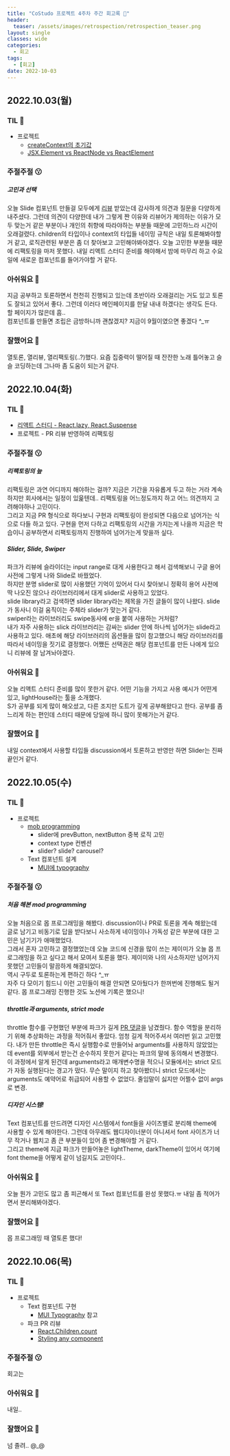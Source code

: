 ```yaml
---
title: "CoStudo 프로젝트 4주차 주간 회고록 🙂"
header:
  teaser: /assets/images/retrospection/retrospection_teaser.png
layout: single
classes: wide
categories:
  - 회고
tags:
  - [회고]
date: 2022-10-03
---
```


## 2022.10.03(월)

### TIL 🧐

- 프로젝트
  - [createContext의 초기값](https://goongoguma.github.io/2021/06/05/How-to-use-React-Context-effectively/)
  - [JSX.Element vs ReactNode vs ReactElement](https://stackoverflow.com/questions/58123398/when-to-use-jsx-element-vs-reactnode-vs-reactelement)

### 주절주절 😗

##### 고민과 선택

오늘 Slide 컴포넌트 만들걸 모두에게 [리뷰](https://github.com/Co-Studo/Co-Studo-front/pull/32) 받았는데 감사하게 의견과 질문을 다양하게 내주셨다. 그런데 의견이 다양한데 내가 그렇게 짠 이유와 리뷰어가 제의하는 이유가 모두 맞는거 같은 부분이나 개인의 취향에 따라야하는 부분들 때문에 고민하느라 시간이 오래걸렸다. children의 타입이나 context의 타입들 네이밍 규칙은 내일 토론해봐야할거 같고, 로직관련된 부분은 좀 더 찾아보고 고민해야봐야겠다. 오늘 고민한 부분들 때문에 리팩토링을 마저 못했다. 내일 리액트 스터디 준비를 해야해서 밤에 마무리 하고 수요일에 새로운 컴포넌트를 들어가야할 거 같다.

### 아쉬워요 🙁

지금 공부하고 토론하면서 천천히 진행되고 있는데 초반이라 오래걸리는 거도 있고 토론도 잘되고 있어서 좋다. 그런데 이러다 메인페이지를 한달 내내 하겠다는 생각도 든다. 할 페이지가 많은데 흠..  
컴포넌트를 만들면 조립은 금방하니까 괜찮겠지? 지금이 9월이였으면 좋겠다 ^\_ㅠ

### 잘했어요 🙂

열토론, 열리뷰, 열리팩토링(..?)했다. 요즘 집중력이 떨어질 때 잔잔한 노래 틀어놓고 슬슬 코딩하는데 그나마 좀 도움이 되는거 같다.

## 2022.10.04(화)

### TIL 🧐

- [리액트 스터디 - React.lazy, React.Suspense](https://donyy.notion.site/React-lazy-React-Suspense-8c2972f16bb94dd0ab7441db0cbf1ac3)
- 프로젝트 - PR 리뷰 반영하여 리팩토링

### 주절주절 😗

##### 리팩토링의 늪

리팩토링은 과연 어디까지 해야하는 걸까? 지금은 기간을 자유롭게 두고 하는 거라 계속 하지만 회사에서는 일정이 있읉텐데.. 리팩토링을 어느정도까지 하고 어느 의견까지 고려해야하나 고민이다.  
그리고 지금 PR 형식으로 하다보니 구현과 리팩토링이 완성되면 다음으로 넘어가는 식으로 다들 하고 있다. 구현을 먼저 다하고 리팩토링의 시간을 가지는게 나을까 지금은 학습이니 공부하면서 리팩토링까지 진행하여 넘어가는게 맞을까 싶다.

##### Slider, Slide, Swiper

파크가 리뷰에 슬라이더는 input range로 대게 사용한다고 해서 검색해보니 구글 용어사전에 그렇게 나와 Slide로 바꿨었다.  
하지만 분명 slider로 많이 사용했던 기억이 있어서 다시 찾아보니 정확히 용어 사전에 딱 나오진 않으나 라이브러리에서 대게 slider로 사용하고 있었다.  
slide library라고 검색하면 slider library라는 제목을 가진 글들이 많이 나왔다. slide가 동사니 이걸 움직이는 주체라 slider가 맞는거 같다.  
swiper라는 라이브러리도 swipe동사에 er을 붙여 사용하는 거처럼?  
내가 자주 사용하는 slick 라이브러리는 감싸는 slider 안에 하나씩 넘어가는 slide라고 사용하고 있다. 애초에 해당 라이브러리의 옵션들을 많이 참고했으니 해당 라이브러리를 따라서 네이밍을 짓기로 결정했다. 어쨌든 선택권은 해당 컴포넌트를 만든 나에게 있으니 리뷰에 잘 남겨놔야겠다.

### 아쉬워요 🙁

오늘 리액트 스터디 준비를 많이 못한거 같다. 어떤 기능을 가지고 사용 예시가 어떤게 있고, lightHouse라는 툴을 소개했다.  
S가 공부를 되게 많이 해오셨고, 다른 조지만 도트가 깊게 공부해왔다고 한다. 공부를 좀 느리게 하는 편인데 스터디 때문에 당일에 하니 많이 못해가는거 같다.

### 잘했어요 🙂

내일 context에서 사용할 타입들 discussion에서 토론하고 반영만 하면 Slider는 진짜 끝인거 같다.

## 2022.10.05(수)

### TIL 🧐

- 프로젝트
  - [mob programming](https://costudo.notion.site/Slider-42e4d6ac6a3842f49ae45c9b3759106c)
    - slider에 prevButton, nextButton 중복 로직 고민
    - context type 컨벤션
    - slider? slide? carousel?
  - Text 컴포넌트 설계
    - [MUI에 typography](https://mui.com/material-ui/customization/typography/)

### 주절주절 😗

##### 처음 해본 mod programming

오늘 처음으로 몹 프로그래밍을 해봤다. discussion이나 PR로 토론을 계속 해왔는데 글로 남기고 비동기로 답을 받다보니 사소하게 네이밍이나 가독성 같은 부분에 대한 고민은 남기기가 애매했었다.  
그래서 혼자 고민하고 결정했었는데 오늘 코드에 신경을 많이 쓰는 제이미가 오늘 몹 프로그래밍을 하고 싶다고 해서 모여서 토론을 했다. 제이미와 나의 사소하지만 넘어가지 못했던 고민들이 말끔하게 해결되었다.  
역시 구두로 토론하는게 편하긴 하다 ^\_ㅠ  
자주 다 모이기 힘드니 이런 고민들이 해결 안되면 모아뒀다가 한꺼번에 진행해도 될거 같다. 몹 프로그래밍 진행한 것도 노션에 기록은 했으니!

##### throttle과 arguments, strict mode

throttle 함수를 구현했던 부분에 파크가 길게 [PR 댓글](https://github.com/Co-Studo/Co-Studo-front/pull/32#discussion_r987495985)을 남겼줬다. 함수 역할을 분리하기 위해 추상화하는 과정을 적어줘서 좋았다. 엄청 길게 적어주셔서 여러번 읽고 고민했다. 내가 만든 throttle은 즉시 실행함수로 만들어놔 arguments를 사용하지 않았었는데 event를 외부에서 받는건 순수하지 못한거 같다는 파크의 말에 동의해서 변경했다.  
이 과정에서 알게 된건데 arguments라고 매개변수명을 적으니 모듈에서는 strict 모드가 자동 실행된다는 경고가 떴다. 무슨 말이지 하고 찾아봤더니 strict 모드에서는 arguments도 예약어로 취급되어 사용할 수 없었다. 줄임말이 싫지만 어쩔수 없이 args 로 변경.

##### 디자인 시스템!

Text 컴포넌트를 만드려면 디자인 시스템에서 font들을 사이즈별로 분리해 theme에 사용할 수 있게 해야한다. 그런데 아무래도 웹디자이너분이 아니셔서 font 사이즈가 너무 작거나 웹치고 좀 큰 부분들이 있어 좀 변경해야할 거 같다.  
그리고 theme에 지금 파크가 만들어놓은 lightTheme, darkTheme이 있어서 여기에 font theme을 어떻게 같이 넘길지도 고민이다..

### 아쉬워요 🙁

오늘 뭔가 고민도 많고 좀 피곤해서 또 Text 컴포넌트를 완성 못했다.ㅠ 내일 좀 적어가면서 분리해봐야겠다.

### 잘했어요 🙂

몹 프로그래밍 때 열토론 했다!

## 2022.10.06(목)

### TIL 🧐

- 프로젝트
  - Text 컴포넌트 구현
    - [MUI Typography](https://mui.com/material-ui/customization/typography/) 참고
  - 파크 PR 리뷰
    - [React.Children.count](https://blog.agney.dev/react-children-count/)
    - [Styling any component](https://styled-components.com/docs/basics#styling-any-component)

### 주절주절 😗

회고는

### 아쉬워요 🙁

내일..

### 잘했어요 🙂

넘 졸려.. @\_@
